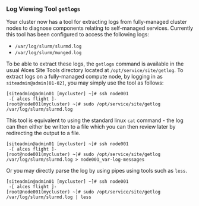### Log Viewing Tool `getlogs`

Your cluster now has a tool for extracting logs from fully-managed cluster nodes to diagnose components relating to self-managed services. Currently this tool has been configured to access the following logs:

- `/var/log/slurm/slurmd.log`
- `/var/log/slurm/munged.log`

To be able to extract these logs, the `getlogs` command is available in the usual Alces Site Tools directory located at `/opt/service/site/getlog`. To extract logs on a fully-managed compute node, by logging in as `siteadmin@admin[01-02]`, you may simply use the tool as follows:

```
[siteadmin@admin01 [mycluster] ~]# ssh node001
 -[ alces flight ]-
[root@node001(mycluster) ~]# sudo /opt/service/site/getlog /var/log/slurm/slurmd.log
```

This tool is equivalent to using the standard linux `cat` command - the log can then either be written to a file which you can then review later by redirecting the output to a file.

```
[siteadmin@admin01 [mycluster] ~]# ssh node001
 -[ alces flight ]-
[root@node001(mycluster) ~]# sudo /opt/service/site/getlog /var/log/slurm/slurmd.log > node001_var-log-messages
```

Or you may directly parse the log by using pipes using tools such as `less`.

```
[siteadmin@admin01 [mycluster] ~]# ssh node001
 -[ alces flight ]-
[root@node001(mycluster) ~]# sudo /opt/service/site/getlog /var/log/slurm/slurmd.log | less

